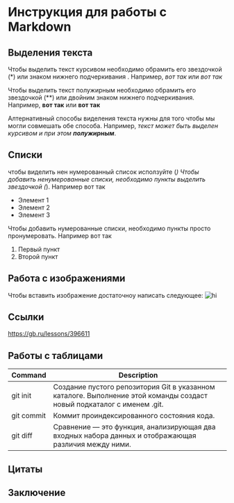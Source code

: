 # Инструкция для работы с Markdown

## Выделения текста

Чтобы выделить текст курсивом необходимо обрамить его звездочкой (*) или знаком нижнего подчеркивания . Например, *вот так* или _вот так_

Чтобы выделить текст полужирным необходимо обрамить его звездочкой (**) или двойним знаком нижнего подчеркивания. Например, **вот так** или __вот так__

Алтернативный способы виделения текста нужны для того чтобы мы могли совмешать обе способа. Например, _текст может быть выделен курсивом и при этом **полужирным**_.

## Списки
чтобы виделить нен нумерованный список исползуйте (*)
Чтобы добавить ненумерованные списки, необходимо пункты выделить звездочкой (*). Например вот так
* Элемент 1
* Элемент 2
* Элемент 3

Чтобы добавить нумерованные списки, необходимо пункты просто пронумеровать. Например вот так
1. Первый пункт
2. Второй пункт

## Работа с изображениями

Чтобы вставить изображение достаточноу написать следующее:
![hi](ava-mult-vk-7.jpg)

## Ссылки
<https://gb.ru/lessons/396611>

## Работы с таблицами 
| Command | Description |
| --- | --- |
| git init | Создание пустого репозитория Git в указанном каталоге. Выполнение этой команды создаст новый подкаталог с именем .git.  |
| git commit  | Коммит проиндексированного состояния кода.  |
| git diff    | Сравнение — это функция, анализирующая два входных набора данных и отображающая различия между ними.|

## Цитаты

## Заключение